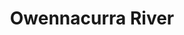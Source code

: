 ---
title: "Owennacurra River"
address: "South Western Regional Fisheries Board, Sunnyside House, Macroom, Co. Cork"
tel: "+353 (0)26 41 222"
county: "Cork"
category: "Angling"
type: "Content"
lat: "51.910194396972656"
lng: "-8.174646377563477"
---